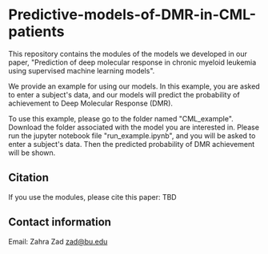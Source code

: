 # Predictive-models-of-DMR-in-CML-patients




This repository contains the modules of the models we developed in our paper,  "Prediction of deep molecular response in chronic myeloid leukemia using supervised machine learning models".

We provide an example for using our models. In this example, you are asked to enter a subject's data, and our models will predict the probability of achievement to Deep Molecular Response (DMR).

To use this example, please go to the folder named "CML_example". Download the folder associated with the model you are interested in. Please run the jupyter notebook file "run_example.ipynb", and you will be asked to enter a subject's data. Then the predicted probability of DMR achievement will be shown.

## Citation

If you use the modules, please cite this paper: TBD


## Contact information

Email: Zahra Zad zad@bu.edu
